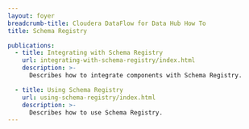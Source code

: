 ```yaml
---
layout: foyer
breadcrumb-title: Cloudera DataFlow for Data Hub How To
title: Schema Registry

publications:
  - title: Integrating with Schema Registry
    url: integrating-with-schema-registry/index.html
    description: >-
      Describes how to integrate components with Schema Registry.

  - title: Using Schema Registry
    url: using-schema-registry/index.html
    description: >-
      Describes how to use Schema Registry.
---
```

